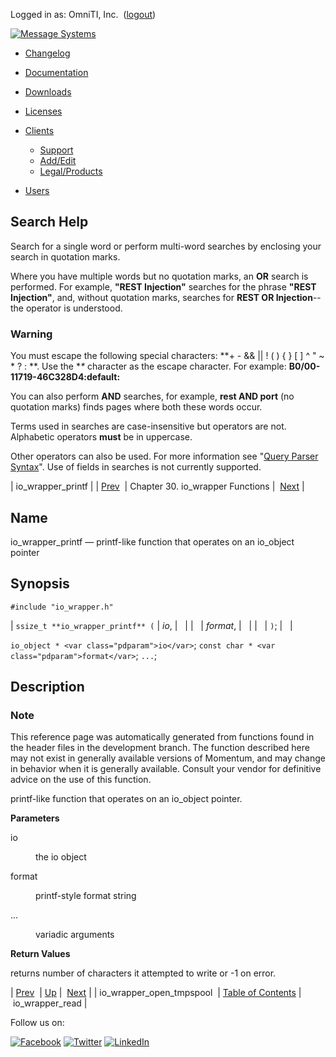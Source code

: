 Logged in as: OmniTI, Inc.  ([logout](https://support.messagesystems.com/logout.php))

[![Message Systems](https://support.messagesystems.com/images/ms-white205.png)](https://support.messagesystems.com/start.php) 

*   [Changelog](https://support.messagesystems.com/start.php?show=changelog)
*   [Documentation](https://support.messagesystems.com/docs/)
*   [Downloads](https://support.messagesystems.com/start.php)

*   [Licenses](https://support.messagesystems.com/license_summary.php)
*   <a href="">Clients</a>
    *   [Support](https://support.messagesystems.com/cs.php)
    *   [Add/Edit](https://support.messagesystems.com/edit_client.php)
    *   [Legal/Products](https://support.messagesystems.com/edit_products.php)
*   [Users](https://support.messagesystems.com/edit_customer.php)

## Search Help

Search for a single word or perform multi-word searches by enclosing your search in quotation marks.

Where you have multiple words but no quotation marks, an **OR** search is performed. For example, **"REST Injection"** searches for the phrase **"REST Injection"**, and, without quotation marks, searches for **REST OR Injection**--the operator is understood.

### Warning

You must escape the following special characters: **+ - && || ! ( ) { } [ ] ^ " ~ * ? : \**. Use the **\** character as the escape character. For example: **B0/00-11719-46C328D4\:default\:**

You can also perform **AND** searches, for example, **rest AND port** (no quotation marks) finds pages where both these words occur.

Terms used in searches are case-insensitive but operators are not. Alphabetic operators **must** be in uppercase.

Other operators can also be used. For more information see "[Query Parser Syntax](https://lucene.apache.org/core/old_versioned_docs/versions/3_0_0/queryparsersyntax.html)". Use of fields in searches is not currently supported.

| io_wrapper_printf |
| [Prev](apis.io_wrapper_open_tmpspool.php)  | Chapter 30. io_wrapper Functions |  [Next](apis.io_wrapper_read.php) |

<a name="apis.io_wrapper_printf"></a>
## Name

io_wrapper_printf — printf-like function that operates on an io_object pointer

## Synopsis

`#include "io_wrapper.h"`

| `ssize_t **io_wrapper_printf** (` | <var class="pdparam">io</var>, |   |
|   | <var class="pdparam">format</var>, |   |
|   | `)`; |   |

`io_object * <var class="pdparam">io</var>`;
`const char * <var class="pdparam">format</var>`;
`...`;<a name="idp26454832"></a>
## Description

### Note

This reference page was automatically generated from functions found in the header files in the development branch. The function described here may not exist in generally available versions of Momentum, and may change in behavior when it is generally available. Consult your vendor for definitive advice on the use of this function.

printf-like function that operates on an io_object pointer.

**Parameters**

<dl class="variablelist">

<dt>io</dt>

<dd>

the io object

</dd>

<dt>format</dt>

<dd>

printf-style format string

</dd>

<dt>...</dt>

<dd>

variadic arguments

</dd>

</dl>

**Return Values**

returns number of characters it attempted to write or -1 on error.

| [Prev](apis.io_wrapper_open_tmpspool.php)  | [Up](io_wrapper.php) |  [Next](apis.io_wrapper_read.php) |
| io_wrapper_open_tmpspool  | [Table of Contents](index.php) |  io_wrapper_read |

Follow us on:

[![Facebook](https://support.messagesystems.com/images/icon-facebook.png)](http://www.facebook.com/messagesystems) [![Twitter](https://support.messagesystems.com/images/icon-twitter.png)](http://twitter.com/#!/MessageSystems) [![LinkedIn](https://support.messagesystems.com/images/icon-linkedin.png)](http://www.linkedin.com/company/message-systems)